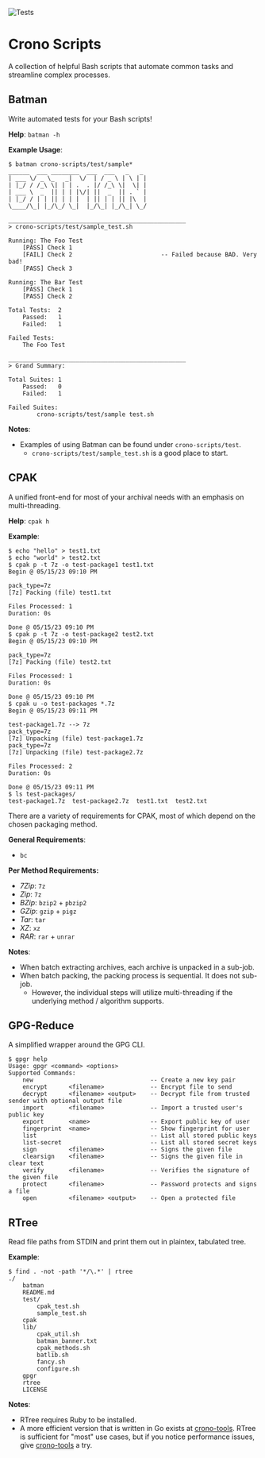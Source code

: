 ![Tests](https://github.com/astercrono/crono-scripts/actions/workflows/main.yml/badge.svg)

# Crono Scripts

A collection of helpful Bash scripts that automate common tasks and streamline complex processes.

## Batman

Write automated tests for your Bash scripts!

**Help**: `batman -h`

**Example Usage**:

```
$ batman crono-scripts/test/sample*
______  ___ ________  ___  ___   _   _
| ___ \/ _ \_   _|  \/  | / _ \ | \ | |
| |_/ / /_\ \| | | .  . |/ /_\ \|  \| |
| ___ \  _  || | | |\/| ||  _  || . ` |
| |_/ / | | || | | |  | || | | || |\  |
\____/\_| |_/\_/ \_|  |_/\_| |_/\_| \_/

__________________________________________________
> crono-scripts/test/sample_test.sh

Running: The Foo Test
    [PASS] Check 1
    [FAIL] Check 2                         -- Failed because BAD. Very bad!
    [PASS] Check 3

Running: The Bar Test
    [PASS] Check 1
    [PASS] Check 2

Total Tests:  2
    Passed:   1
    Failed:   1

Failed Tests:
    The Foo Test

__________________________________________________
> Grand Summary:

Total Suites: 1
    Passed:   0
    Failed:   1

Failed Suites:
        crono-scripts/test/sample test.sh
```

**Notes**:
- Examples of using Batman can be found under `crono-scripts/test`. 
    - `crono-scripts/test/sample_test.sh` is a good place to start.

## CPAK

A unified front-end for most of your archival needs with an emphasis on multi-threading.

**Help**: `cpak h`

**Example**:

```
$ echo "hello" > test1.txt
$ echo "world" > test2.txt
$ cpak p -t 7z -o test-package1 test1.txt
Begin @ 05/15/23 09:10 PM

pack_type=7z
[7z] Packing (file) test1.txt

Files Processed: 1
Duration: 0s

Done @ 05/15/23 09:10 PM
$ cpak p -t 7z -o test-package2 test2.txt
Begin @ 05/15/23 09:10 PM

pack_type=7z
[7z] Packing (file) test2.txt

Files Processed: 1
Duration: 0s

Done @ 05/15/23 09:10 PM
$ cpak u -o test-packages *.7z
Begin @ 05/15/23 09:11 PM

test-package1.7z --> 7z
pack_type=7z
[7z] Unpacking (file) test-package1.7z
pack_type=7z
[7z] Unpacking (file) test-package2.7z

Files Processed: 2
Duration: 0s

Done @ 05/15/23 09:11 PM
$ ls test-packages/
test-package1.7z  test-package2.7z  test1.txt  test2.txt
```

There are a variety of requirements for CPAK, most of which depend on the chosen packaging method.

**General Requirements**:

- `bc`

**Per Method Requirements:**

- *7Zip*: `7z`
- *Zip*: `7z`
- *BZip*: `bzip2` + `pbzip2`
- *GZip*: `gzip` + `pigz`
- *Tar*: `tar`
- *XZ*: `xz`
- *RAR*: `rar` + `unrar`

**Notes**:

- When batch extracting archives, each archive is unpacked in a sub-job.
- When batch packing, the packing process is sequential. It does not sub-job.
    - However, the individual steps will utilize multi-threading if the underlying
      method / algorithm supports. 

## GPG-Reduce

A simplified wrapper around the GPG CLI.

```
$ gpgr help
Usage: gpgr <command> <options>
Supported Commands:
    new                                 -- Create a new key pair
    encrypt      <filename>             -- Encrypt file to send
    decrypt      <filename> <output>    -- Decrypt file from trusted sender with optional output file
    import       <filename>             -- Import a trusted user's public key
    export       <name>                 -- Export public key of user
    fingerprint  <name>                 -- Show fingerprint for user
    list                                -- List all stored public keys
    list-secret                         -- List all stored secret keys
    sign         <filename>             -- Signs the given file
    clearsign    <filename>             -- Signs the given file in clear text
    verify       <filename>             -- Verifies the signature of the given file
    protect      <filename>             -- Password protects and signs a file
    open         <filename> <output>    -- Open a protected file
```

## RTree

Read file paths from STDIN and print them out in plaintex, tabulated tree.

**Example**:

```
$ find . -not -path '*/\.*' | rtree
./
    batman
    README.md
    test/
        cpak_test.sh
        sample_test.sh
    cpak
    lib/
        cpak_util.sh
        batman_banner.txt
        cpak_methods.sh
        batlib.sh
        fancy.sh
        configure.sh
    gpgr
    rtree
    LICENSE
```

**Notes**: 
- RTree requires Ruby to be installed.
- A more efficient version that is written in Go exists at [crono-tools](https://github.com/astercrono/crono-tools). RTree is sufficient for "most" use cases, but if you notice performance issues, give [crono-tools](https://github.com/astercrono/crono-tools) a try.
